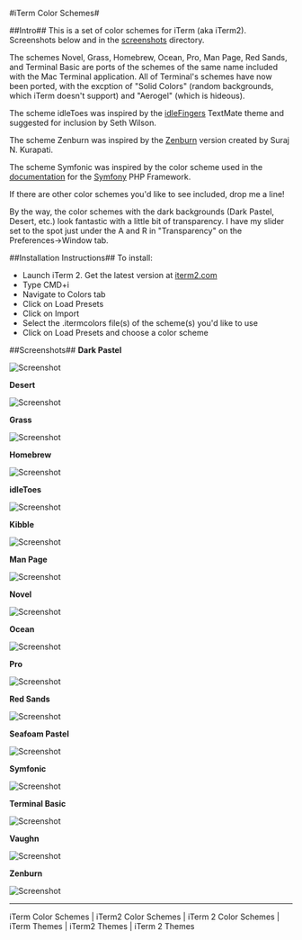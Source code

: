 #iTerm Color Schemes#

##Intro##
This is a set of color schemes for iTerm (aka iTerm2). Screenshots below and in the [screenshots](https://github.com/mbadolato/iTerm2-Color-Schemes/tree/master/screenshots) directory.

The schemes Novel, Grass, Homebrew, Ocean, Pro, Man Page, Red Sands, and Terminal Basic are ports of the schemes of the same name included with the Mac Terminal application. All of Terminal's schemes have now been ported, with the excption of "Solid Colors" (random backgrounds, which iTerm doesn't support) and "Aerogel" (which is hideous).

The scheme idleToes was inspired by the [idleFingers](http://idlefingers.co.uk/) TextMate theme and suggested for inclusion by Seth Wilson.

The scheme Zenburn was inspired by the [Zenburn](http://snk.tuxfamily.org/log/zenburn-terminal-color-scheme.html) version created by Suraj N. Kurapati.

The scheme Symfonic was inspired by the color scheme used in the [documentation](http://symfony.com/doc/current/book/index.html) for the [Symfony](http://www.symfony.com) PHP Framework.

If there are other color schemes you'd like to see included, drop me a line!

By the way, the color schemes with the dark backgrounds (Dark Pastel, Desert, etc.) look fantastic with a little bit of transparency. I have my slider set to the spot just under the A and R in "Transparency" on the Preferences->Window tab.

##Installation Instructions##
To install:

* Launch iTerm 2. Get the latest version at <a href="http://www.iterm2.com">iterm2.com</a>
* Type CMD+i
* Navigate to Colors tab
* Click on Load Presets
* Click on Import
* Select the .itermcolors file(s) of the scheme(s) you'd like to use
* Click on Load Presets and choose a color scheme

##Screenshots##
**Dark Pastel**

![Screenshot](https://github.com/mbadolato/iTerm2-Color-Schemes/raw/master/screenshots/dark_pastel.png)

**Desert**

![Screenshot](https://github.com/mbadolato/iTerm2-Color-Schemes/raw/master/screenshots/desert.png)

**Grass**

![Screenshot](https://github.com/mbadolato/iTerm2-Color-Schemes/raw/master/screenshots/grass.png)

**Homebrew**

![Screenshot](https://github.com/mbadolato/iTerm2-Color-Schemes/raw/master/screenshots/homebrew.png)

**idleToes**

![Screenshot](https://github.com/mbadolato/iTerm2-Color-Schemes/raw/master/screenshots/idleToes.png)

**Kibble**

![Screenshot](https://github.com/mbadolato/iTerm2-Color-Schemes/raw/master/screenshots/kibble.png)

**Man Page**

![Screenshot](https://github.com/mbadolato/iTerm2-Color-Schemes/raw/master/screenshots/man_page.png)

**Novel**

![Screenshot](https://github.com/mbadolato/iTerm2-Color-Schemes/raw/master/screenshots/novel.png)

**Ocean**

![Screenshot](https://github.com/mbadolato/iTerm2-Color-Schemes/raw/master/screenshots/ocean.png)

**Pro**

![Screenshot](https://github.com/mbadolato/iTerm2-Color-Schemes/raw/master/screenshots/pro.png)

**Red Sands**

![Screenshot](https://github.com/mbadolato/iTerm2-Color-Schemes/raw/master/screenshots/red_sands.png)

**Seafoam Pastel**

![Screenshot](https://github.com/mbadolato/iTerm2-Color-Schemes/raw/master/screenshots/seafoam_pastel.png)

**Symfonic**

![Screenshot](https://github.com/mbadolato/iTerm2-Color-Schemes/raw/master/screenshots/symfonic.png)

**Terminal Basic**

![Screenshot](https://github.com/mbadolato/iTerm2-Color-Schemes/raw/master/screenshots/terminal_basic.png)

**Vaughn**

![Screenshot](https://github.com/mbadolato/iTerm2-Color-Schemes/raw/master/screenshots/vaughn.png)

**Zenburn**

![Screenshot](https://github.com/mbadolato/iTerm2-Color-Schemes/raw/master/screenshots/zenburn.png)

----

iTerm Color Schemes | iTerm2 Color Schemes | iTerm 2 Color Schemes | iTerm Themes | iTerm2 Themes | iTerm 2 Themes

